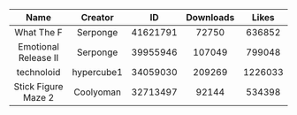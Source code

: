 | Name | Creator | ID | Downloads | Likes |
|:---:|:---:|:---:|:---:|:---:|
| What The F | Serponge | 41621791 | 72750 | 636852
| Emotional Release II | Serponge | 39955946 | 107049 | 799048
| technoloid | hypercube1 | 34059030 | 209269 | 1226033
| Stick Figure Maze 2 | Coolyoman | 32713497 | 92144 | 534398
